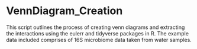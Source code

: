 # VennDiagram_Creation
This script outlines the process of creating venn diagrams and extracting the interactions using the eulerr and tidyverse packages in R. The example data included comprises of 16S microbiome data taken from water samples.
